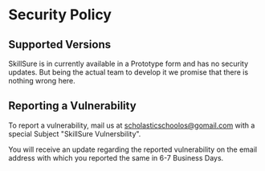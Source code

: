# Security Policy

## Supported Versions

SkillSure is in currently available in a Prototype form and has no security updates. But being the actual team to develop it we promise that there is nothing wrong here.

## Reporting a Vulnerability

To report a vulnerability, mail us at scholasticschoolos@gomail.com with a special Subject "SkillSure Vulnersbility".

You will receive an update regarding the reported vulnerability on the email address with which you reported the same in 6-7 Business Days.
